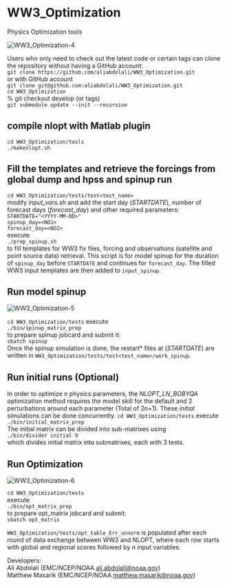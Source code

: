 # WW3_Optimization
Physics Optimization tools

![WW3_Optimization-4](https://user-images.githubusercontent.com/37336972/129954053-71b4c4bf-0649-441a-b67e-ac97b34ff6b0.png)

Users who only need to check out the latest code or certain tags can clone the repository without having a GitHub account:   
`git clone https://github.com/aliabdolali/WW3_Optimization.git`   
or with GitHub account   
`git clone git@github.com:aliabdolali/WW3_Optimization.git`     
`cd WW3_Optimization`      
% git checkout develop (or tags)     
`git submodule update --init --recursive`     

## compile nlopt with Matlab plugin    
`cd WW3_Optimization/tools`   
`./makenlopt.sh`  

## Fill the templates and retrieve the forcings from global dump and hpss and spinup run   
`cd WW3_Optimization/tests/test<test_name>`   
modify _input_vars.sh_ and add the start day (_STARTDATE_), number of forecast days (_forecast_day_) and other required parameters:   
`STARTDATE="<YYYY-MM-DD>"`   
`spinup_day=<NO1>`     
`forecast_day=<NO2>`   
 execute   
`./prep_spinup.sh`    
 to fill templates for WW3 fix files, forcing and observations (satellite and point source data) retrieval. This script is for model spinup for the duration of `spinup_day` before `STARTDATE` and continues for `forecast_day`. The filled WW3 input templates are then added to `input_spinup`.    
 
 ## Run model spinup     
![WW3_Optimization-5](https://user-images.githubusercontent.com/37336972/129953939-9230166d-aa48-4657-85f4-32f0fd860468.png)


`cd WW3_Optimization/tests`
 execute   
`./bin/spinup_matrix_prep`  
 to prepare spinup jobcard and submit it:          
 `sbatch spinup`   
 Once the spinup simulation is done, the restart* files at (_STARTDATE_) are written in `WW3_Optimization/tests/test<test_name>/work_spinup`.   
 
 ## Run initial runs (Optional)     
 In order to optimize _n_ physics parameters, the _NLOPT_LN_BOBYQA_ optimization method requires the model skill for the default and 2 perturbations around each parameter (Total of 2n+1). These _initial_ simulations can be done concurrently. 
 `cd WW3_Optimization/tests`
 execute   
`./bin/initial_matrix_prep`  
The initial matrix can be divided into sub-matrixes using       
`./bin/divider initial 9`         
which divides initial matrix into submatrixes, each with 3 tests.       

 ## Run Optimization 
 ![WW3_Optimization-6](https://user-images.githubusercontent.com/37336972/129954078-0802f941-a420-48cc-89fd-1acbc39e3707.png)

 `cd WW3_Optimization/tests`     
 execute   
`./bin/opt_matrix_prep`     
to prepare opt_matrix jobcard and submit:          
 `sbatch opt_matrix`    
 
 `WW3_Optimization/tests/opt_table_Err_unnorm` is populated after each round of data exchange between WW3 and NLOPT, where each row starts with global and regional scores followed by _n_ input variables.      
 
 
 
 
 
 
 
Developers:      
Ali Abdolali (EMC/NCEP/NOAA ali.abdolali@noaa.gov)      
Matthew Masarik (EMC/NCEP/NOAA matthew.masarik@noaa.gov) 
